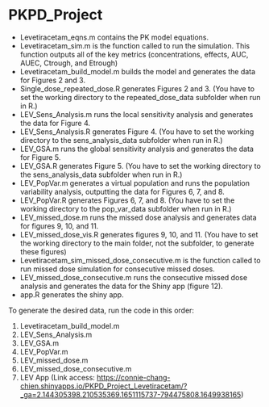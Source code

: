 # PKPD_Project

- Levetiracetam_eqns.m contains the PK model equations.
- Levetiracetam_sim.m is the function called to run the simulation. This function outputs all of the key metrics (concentrations, effects, AUC, AUEC, Ctrough, and Etrough)
- Levetiracetam_build_model.m builds the model and generates the data for Figures 2 and 3.
- Single_dose_repeated_dose.R generates Figures 2 and 3. (You have to set the working directory to the repeated_dose_data subfolder when run in R.)
- LEV_Sens_Analysis.m runs the local sensitivity analysis and generates the data for Figure 4.
- LEV_Sens_Analysis.R generates Figure 4. (You have to set the working directory to the sens_analysis_data subfolder when run in R.)
- LEV_GSA.m runs the global sensitivity analysis and generates the data for Figure 5.
- LEV_GSA.R generates Figure 5. (You have to set the working directory to the sens_analysis_data subfolder when run in R.)
- LEV_PopVar.m generates a virtual population and runs the population variability analysis, outputting the data for Figures 6, 7, and 8.
- LEV_PopVar.R generates Figures 6, 7, and 8. (You have to set the working directory to the pop_var_data subfolder when run in R.)
- LEV_missed_dose.m runs the missed dose analysis and generates data for figures 9, 10, and 11.
- LEV_missed_dose_vis.R generates figures 9, 10, and 11. (You have to set the working directory to the main folder, not the subfolder, to generate these figures)
- Levetiracetam_sim_missed_dose_consecutive.m is the function called to run missed dose simulation for consecutive missed doses. 
- LEV_missed_dose_consecutive.m runs the consecutive missed dose analysis and generates the data for the Shiny app (figure 12).
- app.R generates the shiny app.

To generate the desired data, run the code in this order:
1. Levetiracetam_build_model.m
2. LEV_Sens_Analysis.m
3. LEV_GSA.m
4. LEV_PopVar.m
5. LEV_missed_dose.m
6. LEV_missed_dose_consecutive.m
7. LEV App (Link access: https://connie-chang-chien.shinyapps.io/PKPD_Project_Levetiracetam/?_ga=2.144305398.210535369.1651115737-794475808.1649938165)
